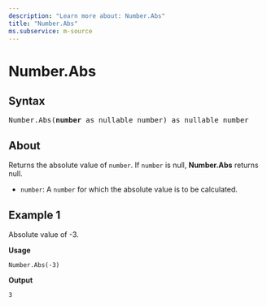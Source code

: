 ```yaml
---
description: "Learn more about: Number.Abs"
title: "Number.Abs"
ms.subservice: m-source
---
```

# Number.Abs

## Syntax

<pre>
Number.Abs(<b>number</b> as nullable number) as nullable number
</pre>

## About

Returns the absolute value of `number`. If `number` is null, **Number.Abs** returns null.

* `number`: A `number` for which the absolute value is to be calculated.

## Example 1

Absolute value of -3.

**Usage**

```powerquery-m
Number.Abs(-3)
```

**Output**

`3`
